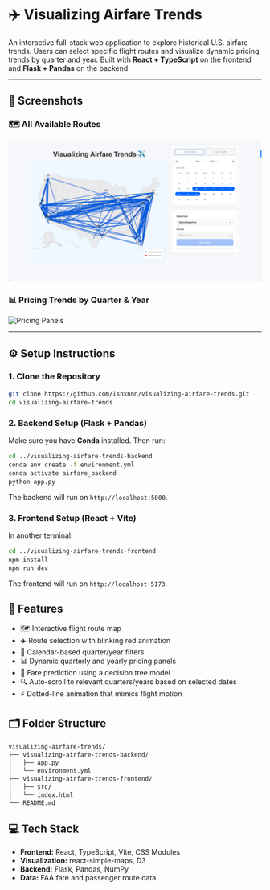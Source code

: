 # ✈️ Visualizing Airfare Trends

An interactive full-stack web application to explore historical U.S. airfare trends. Users can select specific flight routes and visualize dynamic pricing trends by quarter and year. Built with **React + TypeScript** on the frontend and **Flask + Pandas** on the backend.

---

## 📸 Screenshots

### 🗺️ All Available Routes
![Map Overview](screenshots/map-overview.png)

### 📊 Pricing Trends by Quarter & Year
![Pricing Panels](screenshots/trend-panels.png)

---

## ⚙️ Setup Instructions

### 1. Clone the Repository
```bash
git clone https://github.com/Ishxnnn/visualizing-airfare-trends.git
cd visualizing-airfare-trends
```

### 2. Backend Setup (Flask + Pandas)
Make sure you have **Conda** installed. Then run:

```bash
cd ../visualizing-airfare-trends-backend
conda env create -f environment.yml
conda activate airfare_backend
python app.py
```

The backend will run on `http://localhost:5000`.

### 3. Frontend Setup (React + Vite)
In another terminal:

```bash
cd ../visualizing-airfare-trends-frontend
npm install
npm run dev
```

The frontend will run on `http://localhost:5173`.

## 🧠 Features

* 🗺️ Interactive flight route map
* ✈️ Route selection with blinking red animation
* 📅 Calendar-based quarter/year filters
* 📊 Dynamic quarterly and yearly pricing panels
* 🧮 Fare prediction using a decision tree model
* 🔍 Auto-scroll to relevant quarters/years based on selected dates
* ⚡ Dotted-line animation that mimics flight motion

## 🗂️ Folder Structure

```
visualizing-airfare-trends/
├── visualizing-airfare-trends-backend/
│   ├── app.py
│   └── environment.yml
├── visualizing-airfare-trends-frontend/
│   ├── src/
│   └── index.html
└── README.md
```

## 💻 Tech Stack

* **Frontend:** React, TypeScript, Vite, CSS Modules
* **Visualization:** react-simple-maps, D3
* **Backend:** Flask, Pandas, NumPy
* **Data:** FAA fare and passenger route data
